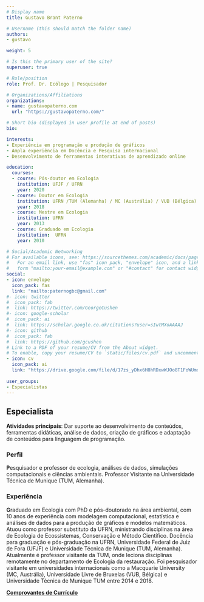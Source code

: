 ```yaml
---
# Display name
title: Gustavo Brant Paterno

# Username (this should match the folder name)
authors:
- gustavo

weight: 5

# Is this the primary user of the site?
superuser: true

# Role/position
role: Prof. Dr. Ecólogo | Pesquisador

# Organizations/Affiliations
organizations:
- name: gustavopaterno.com
  url: "https://gustavopaterno.com/"

# Short bio (displayed in user profile at end of posts)
bio: 

interests:
- Experiência em programação e produção de gráficos
- Ampla experiência em Docência e Pesquisa internacional
- Desenvolvimento de ferramentas interativas de aprendizado online

education:
  courses:
  - course: Pós-doutor em Ecologia
    institution: UFJF / UFRN   
    year: 2020
  - course: Doutor em Ecologia
    institution: UFRN /TUM (Alemanha) / MC (Austrália) / VUB (Bélgica)
    year: 2018
  - course: Mestre em Ecologia
    institution: UFRN
    year: 2013
  - course: Graduado em Ecologia
    institution:  UFRN
    year: 2010

# Social/Academic Networking
# For available icons, see: https://sourcethemes.com/academic/docs/page-builder/#icons
#   For an email link, use "fas" icon pack, "envelope" icon, and a link in the
#   form "mailto:your-email@example.com" or "#contact" for contact widget.
social:
- icon: envelope
  icon_pack: fas
  link: "mailto:paternogbc@gmail.com"
#- icon: twitter
#  icon_pack: fab
#  link: https://twitter.com/GeorgeCushen
#- icon: google-scholar
#  icon_pack: ai
#  link: https://scholar.google.co.uk/citations?user=sIwtMXoAAAAJ
#- icon: github
#  icon_pack: fab
#  link: https://github.com/gcushen
# Link to a PDF of your resume/CV from the About widget.
# To enable, copy your resume/CV to `static/files/cv.pdf` and uncomment the lines below.
- icon: cv
  icon_pack: ai
  link: "https://drive.google.com/file/d/17zs_yDhx6H8hRDxwWJOo8T1FoWUmdGey/view?usp=sharing"
  
user_groups:
- Especialistas
---
```


## Especialista

**Atividades principais**: Dar suporte ao desenvolvimento de conteúdos, ferramentas didáticas, análise de dados, criação de gráficos e adaptação de conteúdos para linguagem de programação.

### Perfil

**P**esquisador e professor de ecologia, análises de dados, simulações computacionais e ciências ambientais. Professor Visitante na Universidade Técnica de Munique (TUM, Alemanha).  

### Experiência

**G**raduado em Ecologia com PhD e pós-doutorado na área ambiental, com 10 anos de experiência com modelagem computacional, estatística e análises de dados para a produção de gráficos e modelos matemáticos. Atuou como professor substituto da UFRN, ministrando disciplinas na área de Ecologia de Ecossistemas, Conservação e Método Científico. Docência para graduação e pós-graduação na UFRN, Universidade Federal de Juiz de Fora (UFJF) e Universidade Técnica de Munique (TUM, Alemanha). Atualmente é professor visitante da TUM, onde leciona disciplinas remotamente no departamento de Ecologia da restauração. Foi pesquisador visitante em universidades internacionais como a Macquarie University (MC, Austrália), Universidade Livre de Bruxelas (VUB, Bélgica) e Universidade Técnica de Munique TUM entre 2014 e 2018. 

**[Comprovantes de Currículo](https://drive.google.com/file/d/1pQLOUcfmy2z8QN20bjUGLc54EA7XjRb_/view?usp=sharing)**


